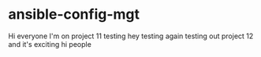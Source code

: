 # ansible-config-mgt
Hi everyone
I'm on project 11
testing
hey
testing again
testing out project 12 and it's exciting 
hi people 
